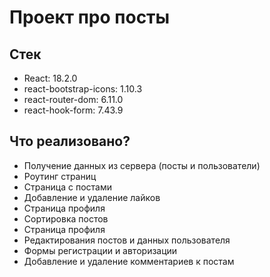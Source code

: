 # Проект про посты

## Стек

- React:  18.2.0
- react-bootstrap-icons: 1.10.3
- react-router-dom: 6.11.0
- react-hook-form: 7.43.9

## Что реализовано?

- Получение данных из сервера (посты и пользователи)
- Роутинг страниц
- Страница с постами
- Добавление и удаление лайков
- Страница профиля
- Сортировка постов 
- Страница профиля
- Редактирования постов и данных пользователя
- Формы регистрации и авторизации
- Добавление и удаление комментариев к постам
